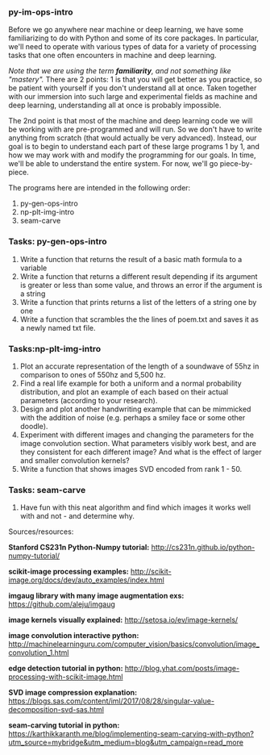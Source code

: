 ### py-im-ops-intro

Before we go anywhere near machine or deep learning, we have some familiarizing to do with Python and some of its core packages. In particular, we'll need to operate with various types of data for a variety of processing tasks that one often encounters in machine and deep learning. 

*Note that we are using the term **familiarity**, and not something like "mastery".* There are 2 points: 1 is that you will get better as you practice, so be patient with yourself if you don't understand all at once. Taken together with our immersion into such large and experimental fields as machine and deep learning, understanding all at once is probably impossible.

The 2nd point is that most of the machine and deep learning code we will be working with are pre-programmed and will run. So we don't have to write anything from scratch (that would actually be very advanced). Instead, our goal is to begin to understand each part of these large programs 1 by 1, and how we may work with and modify the programming for our goals. In time, we'll be able to understand the entire system. For now, we'll go piece-by-piece.

The programs here are intended in the following order:
1. py-gen-ops-intro
2. np-plt-img-intro
3. seam-carve

### Tasks: py-gen-ops-intro
1. Write a function that returns the result of a basic math formula to a variable
2. Write a function that returns a different result depending if its argument is greater or less than some value, and throws an error if the argument is a string
3. Write a function that prints returns a list of the letters of a string one by one
4. Write a function that scrambles the the lines of poem.txt and saves it as a newly named txt file.

### Tasks:np-plt-img-intro
1. Plot an accurate representation of the length of a soundwave of 55hz in comparison to ones of 550hz and 5,500 hz.
2. Find a real life example for both a uniform and a normal probability distribution, and plot an example of each based on their actual parameters (according to your research).
3. Design and plot another handwriting example that can be mimmicked with the addition of noise (e.g. perhaps a smiley face or some other doodle).
4. Experiment with different images and changing the parameters for the image convolution section. What parameters visibly work best, and are they consistent for each different image? And what is the effect of larger and smaller convolution kernels?
5. Write a function that shows images SVD encoded from rank 1 - 50.

### Tasks: seam-carve
1. Have fun with this neat algorithm and find which images it works well with and not - and determine why.


Sources/resources:

**Stanford CS231n Python-Numpy tutorial:** http://cs231n.github.io/python-numpy-tutorial/

**scikit-image processing examples:** http://scikit-image.org/docs/dev/auto_examples/index.html

**imgaug library with many image augmentation exs:** https://github.com/aleju/imgaug 

**image kernels visually explained:** http://setosa.io/ev/image-kernels/

**image convolution interactive python:** http://machinelearninguru.com/computer_vision/basics/convolution/image_convolution_1.html

**edge detection tutorial in python:** http://blog.yhat.com/posts/image-processing-with-scikit-image.html

**SVD image compression explanation:** https://blogs.sas.com/content/iml/2017/08/28/singular-value-decomposition-svd-sas.html

**seam-carving tutorial in python:** https://karthikkaranth.me/blog/implementing-seam-carving-with-python?utm_source=mybridge&utm_medium=blog&utm_campaign=read_more

